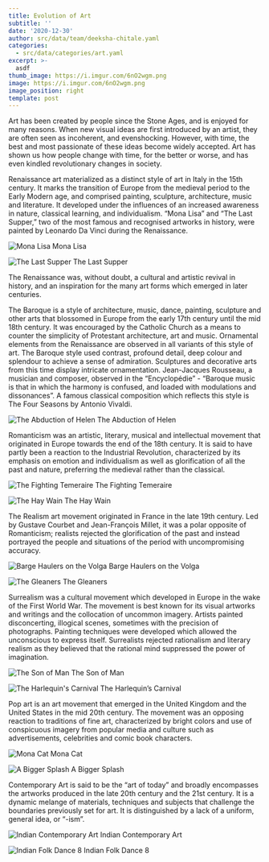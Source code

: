 ```yaml
---
title: Evolution of Art
subtitle: ''
date: '2020-12-30'
author: src/data/team/deeksha-chitale.yaml
categories:
  - src/data/categories/art.yaml
excerpt: >-
  asdf
thumb_image: https://i.imgur.com/6nO2wgm.png
image: https://i.imgur.com/6nO2wgm.png
image_position: right
template: post
---
```


Art has been created by people since the Stone Ages, and is enjoyed for many reasons. When new visual ideas are first introduced by an artist, they are often seen as incoherent, and evenshocking. However, with time, the best and most passionate of these ideas become widely accepted. Art has shown us how people change with time, for the better or worse, and has even kindled revolutionary changes in society. 

Renaissance art materialized as a distinct style of art in Italy in the 15th century. It marks the transition of Europe from the medieval period to the Early Modern age, and comprised painting, sculpture, architecture, music and literature. It developed under the influences of an increased awareness in nature, classical learning, and individualism. “Mona Lisa” and “The Last Supper,” two of the most famous and recognised artworks in history, were painted by Leonardo Da Vinci during the Renaissance.

![Mona Lisa](https://i.imgur.com/bSfebBx.png)
Mona Lisa

![The Last Supper](https://i.imgur.com/6nO2wgm.png)
The Last Supper

The Renaissance was, without doubt, a cultural and artistic revival in history, and an inspiration for the many art forms which emerged in later centuries.

The Baroque is a style of architecture, music, dance, painting, sculpture and other arts that blossomed in Europe from the early 17th century until the mid 18th century. It was encouraged by the Catholic Church as a means to counter the simplicity of Protestant architecture, art and music. Ornamental elements from the Renaissance are observed in all variants of this style of art. The Baroque style used contrast, profound detail, deep colour and splendour to achieve a sense of admiration. Sculptures and decorative arts from this time display intricate ornamentation. Jean-Jacques Rousseau, a musician and composer, observed in the “Encyclopédie” - “Baroque music is that in which the harmony is confused, and loaded with modulations and dissonances”. A famous classical composition which reflects this style is The Four Seasons by Antonio Vivaldi.

![The Abduction of Helen](https://i.imgur.com/7kHwcmJ.png)
The Abduction of Helen

Romanticism was an artistic, literary, musical and intellectual movement that originated in Europe towards the end of the 18th century. It is said to have partly been a reaction to the Industrial Revolution, characterized by its emphasis on emotion and individualism as well as glorification of all the past and nature, preferring the medieval rather than the classical. 

![The Fighting Temeraire](https://i.imgur.com/VVDeM26.png)
The Fighting Temeraire

![The Hay Wain](https://i.imgur.com/6V19go5.png)
The Hay Wain

The Realism art movement originated in France in the late 19th century. Led by Gustave Courbet and Jean-François Millet, it was a polar opposite of Romanticism; realists rejected the glorification of the past and instead portrayed the people and situations of the period with uncompromising accuracy.

![Barge Haulers on the Volga](https://i.imgur.com/J1sd0mv.png)
Barge Haulers on the Volga

![The Gleaners](https://i.imgur.com/WON91j3.png)
The Gleaners

Surrealism was a cultural movement which developed in Europe in the wake of the First World War. The movement is best known for its visual artworks and writings and the collocation of uncommon imagery. Artists painted disconcerting, illogical scenes, sometimes with the precision of photographs. Painting techniques were developed which allowed the unconscious to express itself. Surrealists rejected rationalism and literary realism as they believed that the rational mind suppressed the power of imagination.

![The Son of Man](https://i.imgur.com/4vW7tkO.png)
The Son of Man

![The Harlequin's Carnival](https://i.imgur.com/IkPcrhn.png)
The Harlequin’s Carnival

Pop art is an art movement that emerged in the United Kingdom and the United States in the mid 20th century. The movement was an opposing  reaction to traditions of fine art, characterized by bright colors and use of conspicuous imagery from popular media and culture  such as advertisements, celebrities and comic book characters.

![Mona Cat](https://i.imgur.com/N0Q7Fle.png)
Mona Cat

![A Bigger Splash](https://i.imgur.com/RZu2dk8.png)
A Bigger Splash

Contemporary Art is said to be the “art of today” and broadly encompasses the artworks produced in the late 20th century and the 21st century. It is a dynamic melange of materials, techniques and subjects that challenge the boundaries previously set for art. It is distinguished by a lack of a uniform, general idea, or “-ism”.

![Indian Contemporary Art](https://i.imgur.com/CN8SqlS.png)
Indian Contemporary Art

![Indian Folk Dance 8](https://i.imgur.com/Jw38yOg.png)
Indian Folk Dance 8